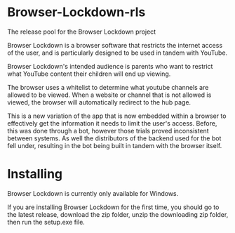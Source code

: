 # Browser-Lockdown-rls
The release pool for the Browser Lockdown project

Browser Lockdown is a browser software that restricts the internet access of the user, and is particularly designed to be used in tandem with YouTube.

Browser Lockdown's intended audience is parents who want to restrict what YouTube content their children will end up viewing.

The browser uses a whitelist to determine what youtube channels are allowed to be viewed. When a website or channel that is not allowed is viewed, the browser will automatically redirect to the hub page.

This is a new variation of the app that is now embedded within a browser to effectively get the information it needs to limit the user's access. Before, this was done through a bot, however those trials proved inconsistent between systems. As well the distributors of the backend used for the bot fell under, resulting in the bot being built in tandem with the browser itself.

# Installing
Browser Lockdown is currently only available for Windows.

If you are installing Browser Lockdown for the first time, you should go to the latest release, download the zip folder, unzip the downloading zip folder, then run the setup.exe file. 
